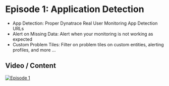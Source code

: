 # Episode 1: Application Detection

- App Detection: Proper Dynatrace Real User Monitoring App Detection URLs
- Alert on Missing Data: Alert when your monitoring is not working as expected
- Custom Problem Tiles: Filter on problem tiles on custom entities, alerting profiles, and more …

## Video / Content

[![Episode 1](https://img.youtube.com/vi/Yg3fV63hZEk/0.jpg)](https://www.youtube.com/watch?v=Yg3fV63hZEk)
